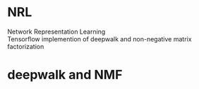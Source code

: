# NRL
Network Representation Learning   
Tensorflow implemention of deepwalk and non-negative matrix factorization   

# deepwalk and NMF   
```python main.py --edgelist ./data/cora/cora.edgelist --labelfile ./data/cora/cora.labels --embfile ./data/cora/cora.emb

